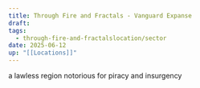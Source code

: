 ```yaml
---
title: Through Fire and Fractals - Vanguard Expanse
draft: 
tags:
  - through-fire-and-fractalslocation/sector
date: 2025-06-12
up: "[[Locations]]"
---
```


a lawless region notorious for piracy and insurgency